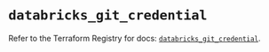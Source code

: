 # `databricks_git_credential`

Refer to the Terraform Registry for docs: [`databricks_git_credential`](https://registry.terraform.io/providers/databricks/databricks/1.79.0/docs/resources/git_credential).
